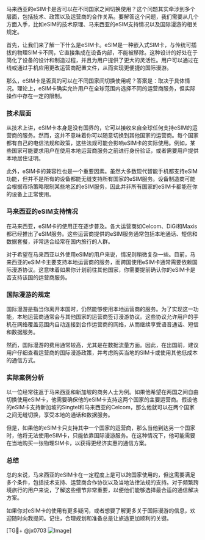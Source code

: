 马来西亚的eSIM卡是否可以在不同国家之间切换使用？这个问题其实牵涉到多个层面，包括技术、政策以及运营商的合作关系。要解答这个问题，我们需要从几个方面入手，比如eSIM的技术原理、马来西亚的eSIM支持情况以及国际漫游的相关规定。

首先，让我们来了解一下什么是eSIM卡。eSIM是一种嵌入式SIM卡，与传统可插拔的物理SIM卡不同，它直接集成在设备内部，不能被移除。这种设计的好处在于简化了设备的设计和制造过程，并且为用户提供了更大的灵活性。用户可以通过在线或通过手机应用更改运营商配置文件，从而实现更便捷的国际漫游。

那么，eSIM卡是否真的可以在不同国家间切换使用呢？答案是：取决于具体情况。理论上，eSIM卡确实允许用户在全球范围内选择不同的运营商服务，但实际操作中存在一定的限制。

### 技术层面

从技术上讲，eSIM卡本身是没有国界的，它可以接收来自全球任何支持eSIM的运营商的服务。然而，这并不意味着你可以随意切换到其他国家的运营商。每个国家都有自己的电信法规和政策，这些法规可能会影响eSIM卡的实际使用。例如，某些国家可能要求用户在使用本地运营商服务之前进行身份验证，或者需要用户提供本地居住证明。

此外，eSIM卡的兼容性也是一个重要因素。虽然大多数现代智能手机都支持eSIM功能，但并不是所有的设备都能无缝支持所有国家的eSIM服务。设备制造商可能会根据市场策略限制某些地区的eSIM服务，因此并非所有国家的eSIM卡都能在你的设备上正常使用。

### 马来西亚的eSIM支持情况

在马来西亚，eSIM卡的使用正在逐步普及。各大运营商如Celcom、DiGi和Maxis都已经推出了eSIM服务。这些运营商提供的eSIM服务通常包括本地通话、短信和数据套餐，非常适合经常在国内旅行的人群。

对于希望在马来西亚以外使用eSIM的用户来说，情况则稍微复杂一些。目前，马来西亚的eSIM卡主要支持本地运营商的服务，而跨国使用eSIM卡通常需要依赖国际漫游协议。这意味着如果你计划前往其他国家，你需要提前确认你的eSIM卡是否支持该国的运营商服务。

### 国际漫游的规定

国际漫游是指当你离开本国时，仍然能够使用本地运营商的服务。为了实现这一功能，本地运营商通常会与其他国家的运营商签订漫游协议。这些协议允许用户的手机在网络覆盖范围内自动连接到合作运营商的网络，从而继续享受语音通话、短信和数据服务。

然而，国际漫游的费用通常较高，尤其是在数据流量方面。因此，在出国前，建议用户仔细查看运营商的国际漫游政策，并考虑购买当地的SIM卡或使用其他低成本的通信方式。

### 实际案例分析

以一位经常往返于马来西亚和新加坡的商务人士为例。如果他希望在两国之间自由切换使用eSIM卡，他需要确保他的eSIM卡支持这两个国家的主要运营商。假设他的eSIM卡支持新加坡的Singtel和马来西亚的Celcom，那么他就可以在两个国家之间无缝切换，享受本地的通话和数据服务。

但是，如果他的eSIM卡只支持其中一个国家的运营商，那么当他到达另一个国家时，他将无法使用eSIM卡，只能依靠国际漫游服务。在这种情况下，他可能需要在当地购买一张物理SIM卡，以获得更经济实惠的通信方案。

### 总结

总的来说，马来西亚的eSIM卡在一定程度上是可以跨国家使用的，但这需要满足多个条件，包括技术支持、运营商合作协议以及当地法律法规的支持。对于频繁跨境旅行的用户来说，了解这些细节非常重要，以便他们能够选择最合适的通信解决方案。

如果你对eSIM卡的使用有更多疑问，或者想要了解更多关于国际漫游的信息，欢迎随时向我提问。记住，合理规划和准备总是让旅途更加顺利的关键。

[TG💪+ @jx0703 ![Image](https://github.com/user-attachments/assets/dbca1d08-cadb-493c-b0ec-ad6f7a83f270)]